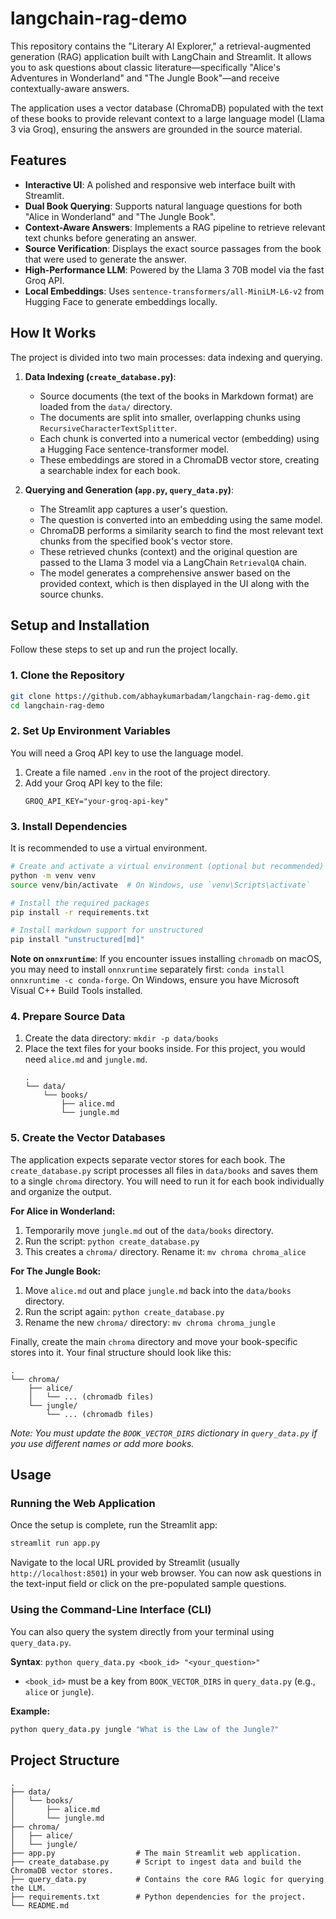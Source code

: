 # langchain-rag-demo

This repository contains the "Literary AI Explorer," a retrieval-augmented generation (RAG) application built with LangChain and Streamlit. It allows you to ask questions about classic literature—specifically "Alice's Adventures in Wonderland" and "The Jungle Book"—and receive contextually-aware answers.

The application uses a vector database (ChromaDB) populated with the text of these books to provide relevant context to a large language model (Llama 3 via Groq), ensuring the answers are grounded in the source material.

## Features

- **Interactive UI**: A polished and responsive web interface built with Streamlit.
- **Dual Book Querying**: Supports natural language questions for both "Alice in Wonderland" and "The Jungle Book".
- **Context-Aware Answers**: Implements a RAG pipeline to retrieve relevant text chunks before generating an answer.
- **Source Verification**: Displays the exact source passages from the book that were used to generate the answer.
- **High-Performance LLM**: Powered by the Llama 3 70B model via the fast Groq API.
- **Local Embeddings**: Uses `sentence-transformers/all-MiniLM-L6-v2` from Hugging Face to generate embeddings locally.

## How It Works

The project is divided into two main processes: data indexing and querying.

1.  **Data Indexing (`create_database.py`)**:
    *   Source documents (the text of the books in Markdown format) are loaded from the `data/` directory.
    *   The documents are split into smaller, overlapping chunks using `RecursiveCharacterTextSplitter`.
    *   Each chunk is converted into a numerical vector (embedding) using a Hugging Face sentence-transformer model.
    *   These embeddings are stored in a ChromaDB vector store, creating a searchable index for each book.

2.  **Querying and Generation (`app.py`, `query_data.py`)**:
    *   The Streamlit app captures a user's question.
    *   The question is converted into an embedding using the same model.
    *   ChromaDB performs a similarity search to find the most relevant text chunks from the specified book's vector store.
    *   These retrieved chunks (context) and the original question are passed to the Llama 3 model via a LangChain `RetrievalQA` chain.
    *   The model generates a comprehensive answer based on the provided context, which is then displayed in the UI along with the source chunks.

## Setup and Installation

Follow these steps to set up and run the project locally.

### 1. Clone the Repository

```bash
git clone https://github.com/abhaykumarbadam/langchain-rag-demo.git
cd langchain-rag-demo
```

### 2. Set Up Environment Variables

You will need a Groq API key to use the language model.

1.  Create a file named `.env` in the root of the project directory.
2.  Add your Groq API key to the file:
    ```
    GROQ_API_KEY="your-groq-api-key"
    ```

### 3. Install Dependencies

It is recommended to use a virtual environment.

```bash
# Create and activate a virtual environment (optional but recommended)
python -m venv venv
source venv/bin/activate  # On Windows, use `venv\Scripts\activate`

# Install the required packages
pip install -r requirements.txt

# Install markdown support for unstructured
pip install "unstructured[md]"
```
**Note on `onnxruntime`**: If you encounter issues installing `chromadb` on macOS, you may need to install `onnxruntime` separately first: `conda install onnxruntime -c conda-forge`. On Windows, ensure you have Microsoft Visual C++ Build Tools installed.

### 4. Prepare Source Data

1.  Create the data directory: `mkdir -p data/books`
2.  Place the text files for your books inside. For this project, you would need `alice.md` and `jungle.md`.
    ```
    .
    └── data/
        └── books/
            ├── alice.md
            └── jungle.md
    ```

### 5. Create the Vector Databases

The application expects separate vector stores for each book. The `create_database.py` script processes all files in `data/books` and saves them to a single `chroma` directory. You will need to run it for each book individually and organize the output.

**For Alice in Wonderland:**
1.  Temporarily move `jungle.md` out of the `data/books` directory.
2.  Run the script: `python create_database.py`
3.  This creates a `chroma/` directory. Rename it: `mv chroma chroma_alice`

**For The Jungle Book:**
1.  Move `alice.md` out and place `jungle.md` back into the `data/books` directory.
2.  Run the script again: `python create_database.py`
3.  Rename the new `chroma/` directory: `mv chroma chroma_jungle`

Finally, create the main `chroma` directory and move your book-specific stores into it. Your final structure should look like this:

```
.
└── chroma/
    ├── alice/
    │   └── ... (chromadb files)
    └── jungle/
        └── ... (chromadb files)
```
*Note: You must update the `BOOK_VECTOR_DIRS` dictionary in `query_data.py` if you use different names or add more books.*

## Usage

### Running the Web Application

Once the setup is complete, run the Streamlit app:

```bash
streamlit run app.py
```

Navigate to the local URL provided by Streamlit (usually `http://localhost:8501`) in your web browser. You can now ask questions in the text-input field or click on the pre-populated sample questions.

### Using the Command-Line Interface (CLI)

You can also query the system directly from your terminal using `query_data.py`.

**Syntax**: `python query_data.py <book_id> "<your_question>"`

-   `<book_id>` must be a key from `BOOK_VECTOR_DIRS` in `query_data.py` (e.g., `alice` or `jungle`).

**Example:**
```bash
python query_data.py jungle "What is the Law of the Jungle?"
```

## Project Structure

```
.
├── data/
│   └── books/
│       ├── alice.md
│       └── jungle.md
├── chroma/
│   ├── alice/
│   └── jungle/
├── app.py                  # The main Streamlit web application.
├── create_database.py      # Script to ingest data and build the ChromaDB vector stores.
├── query_data.py           # Contains the core RAG logic for querying the LLM.
├── requirements.txt        # Python dependencies for the project.
└── README.md